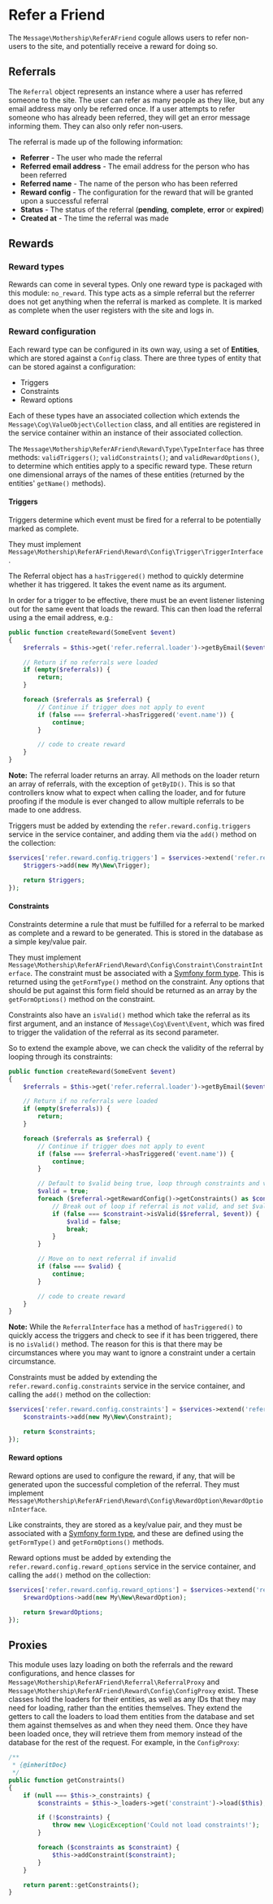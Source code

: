 # Refer a Friend

The `Message\Mothership\ReferAFriend` cogule allows users to refer non-users to the site, and potentially receive a reward for doing so.

## Referrals

The `Referral` object represents an instance where a user has referred someone to the site. The user can refer as many people as they like, but any email address may only be referred once. If a user attempts to refer someone who has already been referred, they will get an error message informing them. They can also only refer non-users.

The referral is made up of the following information:

+ **Referrer** - The user who made the referral
+ **Referred email address** - The email address for the person who has been referred
+ **Referred name** - The name of the person who has been referred
+ **Reward config** - The configuration for the reward that will be granted upon a successful referral
+ **Status** - The status of the referral (**pending**, **complete**, **error** or **expired**)
+ **Created at** - The time the referral was made

## Rewards

### Reward types
Rewards can come in several types.
Only one reward type is packaged with this module: `no_reward`. This type acts as a simple referral but the referrer does not get anything when the referral is marked as complete. It is marked as complete when the user registers with the site and logs in.

### Reward configuration
Each reward type can be configured in its own way, using a set of **Entities**, which are stored against a `Config` class.
There are three types of entity that can be stored against a configuration:

+ Triggers
+ Constraints
+ Reward options

Each of these types have an associated collection which extends the `Message\Cog\ValueObject\Collection` class, and all entities are registered in the service container within an instance of their associated collection.

The `Message\Mothership\ReferAFriend\Reward\Type\TypeInterface` has three methods: `validTriggers()`; `validConstraints()`; and `validRewardOptions()`, to determine which entities apply to a specific reward type. These return one dimensional arrays of the names of these entities (returned by the entities' `getName()` methods).

#### Triggers
Triggers determine which event must be fired for a referral to be potentially marked as complete.

They must implement `Message\Mothership\ReferAFriend\Reward\Config\Trigger\TriggerInterface`.

The Referral object has a `hasTriggered()` method to quickly determine whether it has triggered. It takes the event name as its argument.

In order for a trigger to be effective, there must be an event listener listening out for the same event that loads the reward. This can then load the referral using a the email address, e.g.:

```php
public function createReward(SomeEvent $event)
{
    $referrals = $this->get('refer.referral.loader')->getByEmail($event->getEmail());

    // Return if no referrals were loaded
    if (empty($referrals)) {
        return;
    }

    foreach ($referrals as $referral) {
        // Continue if trigger does not apply to event
        if (false === $referral->hasTriggered('event.name')) {
            continue;
        }

        // code to create reward
    }
}
```

**Note:** The referral loader returns an array. All methods on the loader return an array of referrals, with the exception of `getByID()`. This is so that controllers know what to expect when calling the loader, and for future proofing if the module is ever changed to allow multiple referrals to be made to one address.

Triggers must be added by extending the `refer.reward.config.triggers` service in the service container, and adding them via the `add()` method on the collection:


```php
$services['refer.reward.config.triggers'] = $services->extend('refer.reward.config.triggers', function($triggers, $c) {
    $triggers->add(new My\New\Trigger);

    return $triggers;
});
```

#### Constraints
Constraints determine a rule that must be fulfilled for a referral to be marked as complete and a reward to be generated. This is stored in the database as a simple key/value pair.

They must implement `Message\Mothership\ReferAFriend\Reward\Config\Constraint\ConstraintInterface`.
The constraint must be associated with a <a href="http://symfony.com/doc/current/book/forms.html#built-in-field-types">Symfony form type</a>. This is returned using the `getFormType()` method on the constraint. Any options that should be put against this form field should be returned as an array by the `getFormOptions()` method on the constraint.

Constraints also have an `isValid()` method which take the referral as its first argument, and an instance of `Message\Cog\Event\Event`, which was fired to trigger the validation of the referral as its second parameter.

So to extend the example above, we can check the validity of the referral by looping through its constraints:

```php
public function createReward(SomeEvent $event)
{
    $referrals = $this->get('refer.referral.loader')->getByEmail($event->getEmail());

    // Return if no referrals were loaded
    if (empty($referrals)) {
        return;
    }

    foreach ($referrals as $referral) {
        // Continue if trigger does not apply to event
        if (false === $referral->hasTriggered('event.name')) {
            continue;
        }

        // Default to $valid being true, loop through constraints and validate
        $valid = true;
        foreach ($referral->getRewardConfig()->getConstraints() as $constraint) {
            // Break out of loop if referral is not valid, and set $valid to false
            if (false === $constraint->isValid($$referral, $event)) {
                $valid = false;
                break;
            }
        }

        // Move on to next referral if invalid
        if (false === $valid) {
            continue;
        }

        // code to create reward
    }
}
```

**Note:** While the `ReferralInterface` has a method of `hasTriggered()` to quickly access the triggers and check to see if it has been triggered, there is no `isValid()` method. The reason for this is that there may be circumstances where you may want to ignore a constraint under a certain circumstance.

Constraints must be added by extending the `refer.reward.config.constraints` service in the service container, and calling the `add()` method on the collection:

```php
$services['refer.reward.config.constraints'] = $services->extend('refer.reward.config.constraints', function($constraints, $c) {
    $constraints->add(new My\New\Constraint);

    return $constraints;
});
```

#### Reward options
Reward options are used to configure the reward, if any, that will be generated upon the successful completion of the referral.
They must implement `Message\Mothership\ReferAFriend\Reward\Config\RewardOption\RewardOptionInterface`.

Like constraints, they are stored as a key/value pair, and they must be associated with a <a href="http://symfony.com/doc/current/book/forms.html#built-in-field-types">Symfony form type</a>, and these are defined using the `getFormType()` and `getFormOptions()` methods.

Reward options must be added by extending the `refer.reward.config.reward_options` service in the service container, and calling the `add()` method on the collection:

```php
$services['refer.reward.config.reward_options'] = $services->extend('refer.reward.config.reward_options', function($rewardOptions, $c) {
    $rewardOptions->add(new My\New\RewardOption);

    return $rewardOptions;
});
```

## Proxies

This module uses lazy loading on both the referrals and the reward configurations, and hence classes for `Message\Mothership\ReferAFriend\Referral\ReferralProxy` and `Message\Mothership\ReferAFriend\Reward\Config\ConfigProxy` exist.
These classes hold the loaders for their entities, as well as any IDs that they may need for loading, rather than the entities themselves. They extend the getters to call the loaders to load them entities from the database and set them against themselves as and when they need them. Once they have been loaded once, they will retrieve them from memory instead of the database for the rest of the request. For example, in the `ConfigProxy`:

```php
/**
 * {@inheritDoc}
 */
public function getConstraints()
{
    if (null === $this->_constraints) {
        $constraints = $this->_loaders->get('constraint')->load($this);

        if (!$constraints) {
            throw new \LogicException('Could not load constraints!');
        }

        foreach ($constraints as $constraint) {
            $this->addConstraint($constraint);
        }
    }

    return parent::getConstraints();
}
```